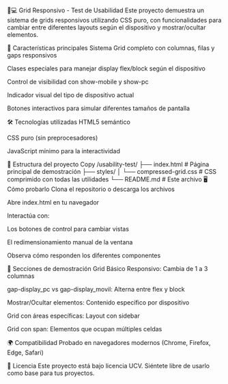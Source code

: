 📱💻 Grid Responsivo - Test de Usabilidad
Este proyecto demuestra un sistema de grids responsivos utilizando CSS puro, con funcionalidades para cambiar entre diferentes layouts según el dispositivo y mostrar/ocultar elementos.

🚀 Características principales
Sistema Grid completo con columnas, filas y gaps responsivos

Clases especiales para manejar display flex/block según el dispositivo

Control de visibilidad con show-mobile y show-pc

Indicador visual del tipo de dispositivo actual

Botones interactivos para simular diferentes tamaños de pantalla

🛠️ Tecnologías utilizadas
HTML5 semántico

CSS puro (sin preprocesadores)

JavaScript mínimo para la interactividad

📂 Estructura del proyecto
Copy
/usability-test/
├── index.html          # Página principal de demostración
├── styles/
│   └── compressed-grid.css  # CSS comprimido con todas las utilidades
└── README.md           # Este archivo
🖥️ Cómo probarlo
Clona el repositorio o descarga los archivos

Abre index.html en tu navegador

Interactúa con:

Los botones de control para cambiar vistas

El redimensionamiento manual de la ventana

Observa cómo responden los diferentes componentes

🧪 Secciones de demostración
Grid Básico Responsivo: Cambia de 1 a 3 columnas

gap-display_pc vs gap-display_movil: Alterna entre flex y block

Mostrar/Ocultar elementos: Contenido específico por dispositivo

Grid con áreas específicas: Layout con sidebar

Grid con span: Elementos que ocupan múltiples celdas

🌍 Compatibilidad
Probado en navegadores modernos (Chrome, Firefox, Edge, Safari)

📝 Licencia
Este proyecto está bajo licencia UCV. Siéntete libre de usarlo como base para tus proyectos.

